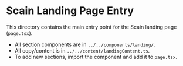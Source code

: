 # Scain Landing Page Entry

This directory contains the main entry point for the Scain landing page (`page.tsx`).

- All section components are in `../../components/landing/`.
- All copy/content is in `../../content/landingContent.ts`.
- To add new sections, import the component and add it to `page.tsx`. 